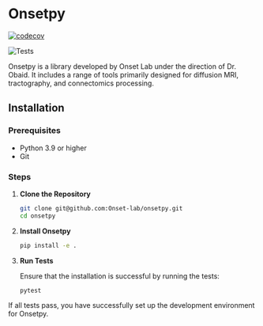 # Onsetpy
[![codecov](https://codecov.io/github/Onset-lab/onsetpy/graph/badge.svg?token=P97KLITHA0)](https://codecov.io/github/Onset-lab/onsetpy)

![Tests](https://github.com/Onset-lab/onsetpy/actions/workflows/test.yml/badge.svg?branch=main)

Onsetpy is a library developed by Onset Lab under the direction of Dr. Obaid.
It includes a range of tools primarily designed for diffusion MRI, tractography,
and connectomics processing.

## Installation

### Prerequisites

- Python 3.9 or higher
- Git

### Steps

1. **Clone the Repository**

	```sh
	git clone git@github.com:Onset-lab/onsetpy.git
	cd onsetpy
	```

2. **Install Onsetpy**

	```sh
	pip install -e .
	```

4. **Run Tests**

	Ensure that the installation is successful by running the tests:

	```sh
	pytest
	```

If all tests pass, you have successfully set up the development environment for Onsetpy.